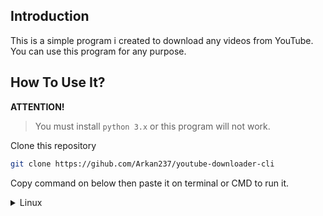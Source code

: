 ## Introduction

This is a simple program i created to download any videos from YouTube. You can use this program for any purpose.

## How To Use It?
**ATTENTION!**
<br>
>You must install `python 3.x` or this program will not work.

Clone this repository
```sh
git clone https://gihub.com/Arkan237/youtube-downloader-cli
```
Copy command on below then paste it on terminal or CMD to run it.
<details>
<summary>Linux</summary>

   ```sh
   cd youtube-downloader-cli &&
   chmod 755 yt-downloader.sh &&
   ./yt-downloader.sh
   ```
</details>
